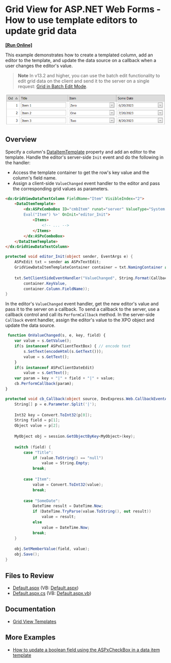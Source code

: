 # Grid View for ASP.NET Web Forms - How to use template editors to update grid data
<!-- run online -->
**[[Run Online]](https://codecentral.devexpress.com/e2333/)**
<!-- run online end -->

This example demonstrates how to create a templated column, add an editor to the template, and update the data source on a callback when a user changes the editor's value.

> **Note**
> In v13.2 and higher, you can use the batch edit functionality to edit grid data on the client and send it to the server on a single request: [Grid in Batch Edit Mode](https://docs.devexpress.com/AspNet/16443/components/grid-view/concepts/edit-data/batch-edit-mode).

![Use template editors to update grid data](TemplateEditors.png)

## Overview

Specify a column's [DataItemTemplate](https://docs.devexpress.com/AspNet/DevExpress.Web.GridViewDataColumn.DataItemTemplate) property and add an editor to the template. Handle the editor's server-side `Init` event and do the following in the handler:

* Access the template container to get the row's key value and the column's field name.
* Assign a client-side `ValueChanged` event handler to the editor and pass the corresponding grid values as parameters.

```aspx
<dx:GridViewDataTextColumn FieldName="Item" VisibleIndex="2">
    <DataItemTemplate>
        <dx:ASPxComboBox ID="cmbItem" runat="server" ValueType="System.Int32" Value='<%#
        Eval("Item") %>' OnInit="editor_Init">
            <Items>
                <!-- ... -->
            </Items>
        </dx:ASPxComboBox>
    </DataItemTemplate>
</dx:GridViewDataTextColumn>
```

```cs
protected void editor_Init(object sender, EventArgs e) {
    ASPxEdit txt = sender as ASPxTextEdit;
    GridViewDataItemTemplateContainer container = txt.NamingContainer as GridViewDataItemTemplateContainer;

    txt.SetClientSideEventHandler("ValueChanged", String.Format(CallbackArgumentFormat,
        container.KeyValue,
        container.Column.FieldName));
}
```

In the editor's `ValueChanged` event handler, get the new editor's value and pass it to the server on a callback. To send a callback to the server, use a callback control and call its `PerformCallback` method. In the server-side `Callback` event handler, assign the editor's value to the XPO object and update the data source.

```js
 function OnValueChanged(s, e, key, field) {
    var value = s.GetValue();
    if(s instanceof ASPxClientTextBox) { // encode text
        s.SetText(encodeHtml(s.GetText()));
        value = s.GetText();
    }
    if(s instanceof ASPxClientDateEdit)
        value = s.GetText();
    var param = key + "|" + field + "|" + value;
    cb.PerformCallback(param);
}
```

```cs
protected void cb_Callback(object source, DevExpress.Web.CallbackEventArgs e) {
    String[] p = e.Parameter.Split('|');

    Int32 key = Convert.ToInt32(p[0]);
    String field = p[1];
    Object value = p[2];

    MyObject obj = session.GetObjectByKey<MyObject>(key);

    switch (field) {
        case "Title":
            if (value.ToString() == "null")
                value = String.Empty;
            break;

        case "Item":
            value = Convert.ToInt32(value);
            break;

        case "SomeDate":
            DateTime result = DateTime.Now;
            if (DateTime.TryParse(value.ToString(), out result))
                value = result;
            else
                value = DateTime.Now;
            break;
    }

    obj.SetMemberValue(field, value);
    obj.Save();
}
```

## Files to Review

* [Default.aspx](./CS/WebSite/Default.aspx) (VB: [Default.aspx](./VB/WebSite/Default.aspx))
* [Default.aspx.cs](./CS/WebSite/Default.aspx.cs) (VB: [Default.aspx.vb](./VB/WebSite/Default.aspx.vb))

## Documentation

* [Grid View Templates](https://docs.devexpress.com/AspNet/3718/components/grid-view/concepts/templates)

## More Examples

* [How to update a boolean field using the ASPxCheckBox in a data item template](https://github.com/DevExpress-Examples/how-to-update-a-boolean-field-using-the-aspxcheckbox-in-a-dataitem-template-e2313)
